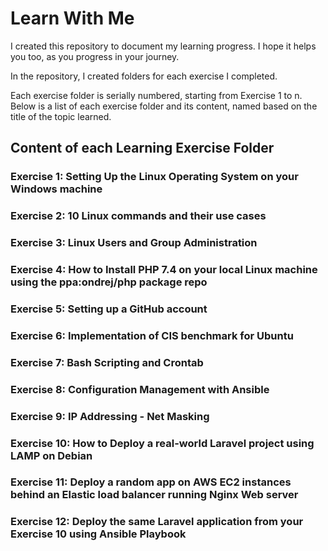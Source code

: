 # Learn With Me

I created this repository to document my learning progress. I hope it helps you too, as you progress in your journey.

In the repository, I created folders for each exercise I completed.

Each exercise folder is serially numbered, starting from Exercise 1 to n. Below is a list of each exercise folder and its content, named based on the title of the topic learned.

## Content of each Learning Exercise Folder

### Exercise 1: Setting Up the Linux Operating System on your Windows machine
### Exercise 2: 10 Linux commands and their use cases
### Exercise 3: Linux Users and Group Administration
### Exercise 4: How to Install PHP 7.4 on your local Linux machine using the ppa:ondrej/php package repo
### Exercise 5: Setting up a GitHub account
### Exercise 6: Implementation of CIS benchmark for Ubuntu
### Exercise 7: Bash Scripting and Crontab
### Exercise 8: Configuration Management with Ansible
### Exercise 9: IP Addressing - Net Masking
### Exercise 10: How to Deploy a real-world Laravel project using LAMP on Debian
### Exercise 11: Deploy a random app on AWS EC2 instances behind an Elastic load balancer running Nginx Web server
### Exercise 12: Deploy the same Laravel application from your Exercise 10 using Ansible Playbook


